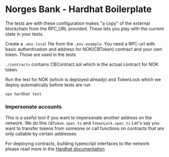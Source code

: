 # Norges Bank - Hardhat Boilerplate

The tests are with these configuration makes "a copy" of the external blockchain from the RPC_URL provided. These lets you play with the current state in your tests.

Create a `.env.local` file from the `.env.example`. You need a RPC-url with basic authentication and address for NOK(CBToken) contract and your own token. Those are used in the tests

`./contracts` contains CBContract.sol which is the actual contract for NOK token.

Run the test for NOK (which is deployed already) and TokenLock which we deploy automatically before tests are run
```
npx hardhat test
```

### Impersonate accounts
This is a useful tool if you want to impersonate another address on the network. We do this `CBToken.spec.ts` and `TokenLock.spec.ts` Let's say you want to transfer tokens from someone or call functions on contracts that are only callable by certain addresses

For deploying contracts, building typescript interfaces to the network please read more in the [Hardhat documentation](https://hardhat.org/docs)